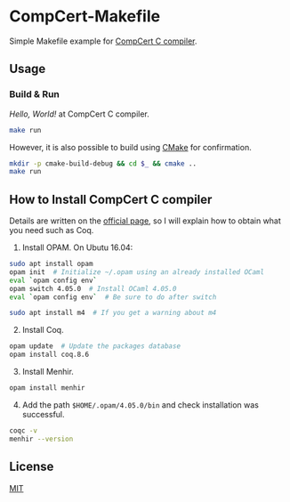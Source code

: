 # CompCert-Makefile
Simple Makefile example for [CompCert C compiler](https://github.com/AbsInt/CompCert).


## Usage
### Build & Run
*Hello, World!* at CompCert C compiler.
```sh
make run
```

However, it is also possible to build using [CMake](https://github.com/Kitware/CMake) for confirmation.
```sh
mkdir -p cmake-build-debug && cd $_ && cmake ..
make run
```


## How to Install CompCert C compiler
Details are written on the [official page](http://compcert.inria.fr/man/manual002.html), so I will explain how to obtain what you need such as Coq.

1. Install OPAM. On Ubutu 16.04:
```sh
sudo apt install opam
opam init  # Initialize ~/.opam using an already installed OCaml
eval `opam config env`
opam switch 4.05.0  # Install OCaml 4.05.0
eval `opam config env`  # Be sure to do after switch

sudo apt install m4  # If you get a warning about m4
```

2. Install Coq.
```sh
opam update  # Update the packages database
opam install coq.8.6
```

3. Install Menhir.
```sh
opam install menhir
```

4. Add the path `$HOME/.opam/4.05.0/bin` and check installation was successful.
```sh
coqc -v
menhir --version
```


## License
[MIT](LICENSE)
